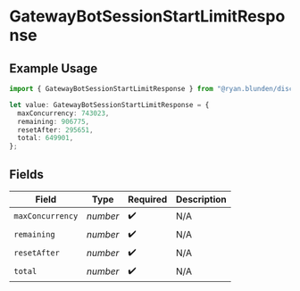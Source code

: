 # GatewayBotSessionStartLimitResponse

## Example Usage

```typescript
import { GatewayBotSessionStartLimitResponse } from "@ryan.blunden/discord-sdk/models/components";

let value: GatewayBotSessionStartLimitResponse = {
  maxConcurrency: 743023,
  remaining: 906775,
  resetAfter: 295651,
  total: 649901,
};
```

## Fields

| Field              | Type               | Required           | Description        |
| ------------------ | ------------------ | ------------------ | ------------------ |
| `maxConcurrency`   | *number*           | :heavy_check_mark: | N/A                |
| `remaining`        | *number*           | :heavy_check_mark: | N/A                |
| `resetAfter`       | *number*           | :heavy_check_mark: | N/A                |
| `total`            | *number*           | :heavy_check_mark: | N/A                |